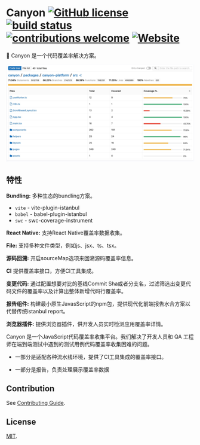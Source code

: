 # Canyon [![GitHub license](https://img.shields.io/badge/license-MIT-blue.svg)](https://github.com/canyon-project/canyon/blob/main/LICENSE) [![build status](https://github.com/canyon-project/canyon/actions/workflows/test.yml/badge.svg?branch=main)](https://github.com/canyon-project/canyon/actions/workflows/ci.yml) [![contributions welcome](https://img.shields.io/badge/contributions-welcome-brightgreen?logo=github)](CODE_OF_CONDUCT.md) [![Website](https://img.shields.io/website?url=https%3A%2F%2Fcanyoncov.com&logo=canyon)](https://canyoncov.com)

👋 Canyon 是一个代码覆盖率解决方案。

![](./screenshots/coverage-report.jpg)


## 特性

**Bundling:** 多种生态的bundling方案。

- `vite` - vite-plugin-istanbul
- `babel` - babel-plugin-istanbul
- `swc` - swc-coverage-instrument

**React Native:** 支持React Native覆盖率数据收集。

**File:** 支持多种文件类型，例如js、jsx、ts、tsx。

**源码回溯:** 开启sourceMap选项来回溯源码覆盖率信息。

**CI** 提供覆盖率接口，方便CI工具集成。

**变更代码:** 通过配置想要对比的基线Commit Sha或者分支名，过滤筛选出变更代码文件的覆盖率以及计算出整体新增代码行覆盖率。

**报告组件:** 构建最小原生JavasScript的npm包，提供现代化前端报告水合方案以代替传统istanbul report。

**浏览器插件:** 提供浏览器插件，供开发人员实时检测应用覆盖率详情。

Canyon 是一个JavaScript代码覆盖率收集平台。我们解决了开发人员和 QA 工程师在端到端测试中遇到的测试用例代码覆盖率收集困难的问题。

- 一部分是适配各种流水线环境，提供了CI工具集成的覆盖率接口。

- 一部分是报告，负责处理展示覆盖率数据

## Contribution

See [Contributing Guide](CONTRIBUTING.md).

## License

[MIT](LICENSE).
